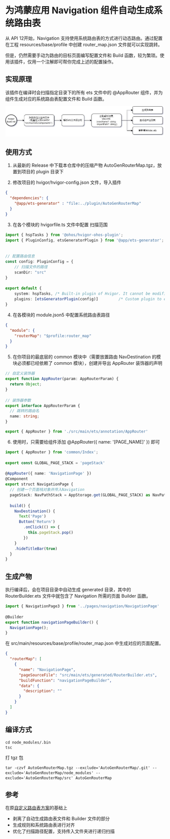 # 为鸿蒙应用 Navigation 组件自动生成系统路由表

从 API 12开始，Navigation 支持使用系统路由表的方式进行动态路由。通过配置在工程 resources/base/profile 中创建 router_map.json 文件就可以实现跳转。

但是，仍然需要手动为路由的目标页面编写配置文件和 Build 函数，较为繁琐。使用该插件，仅用一个注解即可帮你完成上述的配置操作。

## 实现原理

该插件在编译时会扫描指定目录下的所有 ets 文件中的 @AppRouter 组件，并为组件生成对应的系统路由表配置文件和 Build 函数。

![image](image.png)

## 使用方式

1. 从最新的 Release 中下载本仓库中的压缩产物 AutoGenRouterMap.tgz，放置到项目的 plugin 目录下

2. 修改项目的 hvigor/hvigor-config.json 文件，导入插件

```json
{
  "dependencies": {
    "@app/ets-generator" : "file:../plugin/AutoGenRouterMap"
  }
}
```

3. 在各个模块的 hvigorfile.ts 文件中配置 扫描范围

```typescript
import { hspTasks } from '@ohos/hvigor-ohos-plugin';
import { PluginConfig, etsGeneratorPlugin } from '@app/ets-generator';


// 配置路由信息
const config: PluginConfig = {
    // 扫描文件的路径
    scanDir: "src"
}

export default {
    system: hspTasks, /* Built-in plugin of Hvigor. It cannot be modified. */
    plugins: [etsGeneratorPlugin(config)]         /* Custom plugin to extend the functionality of Hvigor. */
}
```

4. 在各模块的 module.json5 中配置系统路由表路径

```json
{
  "module": {
    "routerMap": "$profile:router_map"
  }
}
```

5. 在你项目的最底层的 common 模块中（需要放置路由 NavDestination 的模块必须都已经依赖了 common 模块），创建并导出 AppRouter 装饰器的声明

```typescript
// 自定义装饰器
export function AppRouter(param: AppRouterParam) {
  return Object;
}

// 装饰器参数
export interface AppRouterParam {
  // 跳转的路由名
  name: string;
}
```

```typescript
export { AppRouter } from './src/main/ets/annotation/AppRouter'
```

6. 使用时，只需要给组件添加 @AppRouter({ name: '[PAGE_NAME]' }) 即可

```typescript
import { AppRouter } from 'common/Index';

export const GLOBAL_PAGE_STACK = 'pageStack'

@AppRouter({ name: 'NavigationPage' })
@Component
export struct NavigationPage {
  // 创建一个页面栈对象并传入Navigation
  pageStack: NavPathStack = AppStorage.get(GLOBAL_PAGE_STACK) as NavPathStack

  build() {
    NavDestination() {
      Text('Page')
      Button('Return')
        .onClick(() => {
          this.pageStack.pop()
        })
    }
    .hideTitleBar(true)
  }
}
```

## 生成产物

执行编译后，会在项目目录中自动生成 generated 目录，其中的 RouterBuilder.ets 文件中就包含了 Navigation 所需的页面 Builder 函数。

```typescript
import { NavigationPage3 } from '../pages/navigation/NavigationPage'

@Builder
export function navigationPageBuilder() {
  NavigationPage();
}
```

在 src/main/resources/base/profile/router_map.json 中生成对应的页面配置。

```json
{
  "routerMap": [
    {
      "name": "NavigationPage",
      "pageSourceFile": "src/main/ets/generated/RouterBuilder.ets",
      "buildFunction": "navigationPageBuilder",
      "data": {
        "description": ""
      }
    }
  ]
}
```

## 编译方式

```shell
cd node_modules/.bin
tsc
```

打 tgz 包

```shell
tar -czvf AutoGenRouterMap.tgz --exclude='AutoGenRouterMap/.git' --exclude='AutoGenRouterMap/node_modules' --exclude='AutoGenRouterMap/src' AutoGenRouterMap
```

## 参考

在原[自定义路由表方案](https://gitee.com/harmonyos-cases/cases/tree/master/CommonAppDevelopment/common/routermodule)的基础上

- 剥离了自动生成路由表文件和 Builder 文件的部分
- 生成规则和系统路由表进行对齐
- 优化了扫描路径配置，支持传入文件夹进行递归扫描

